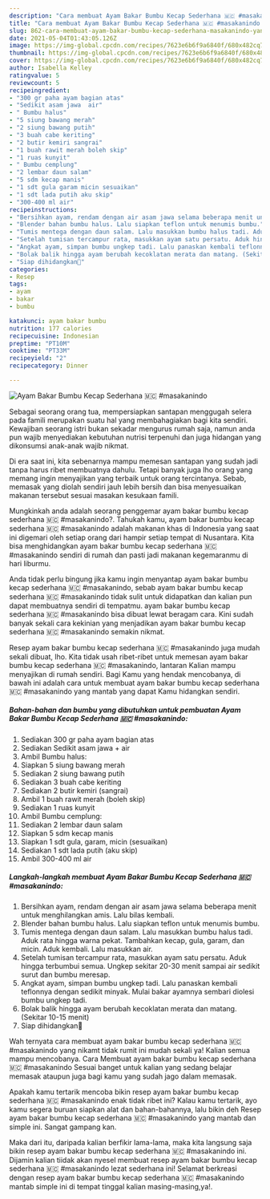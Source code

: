 ```yaml
---
description: "Cara membuat Ayam Bakar Bumbu Kecap Sederhana 🇲🇨 #masakanindo yang enak dan Mudah Dibuat"
title: "Cara membuat Ayam Bakar Bumbu Kecap Sederhana 🇲🇨 #masakanindo yang enak dan Mudah Dibuat"
slug: 862-cara-membuat-ayam-bakar-bumbu-kecap-sederhana-masakanindo-yang-enak-dan-mudah-dibuat
date: 2021-05-04T01:43:05.126Z
image: https://img-global.cpcdn.com/recipes/7623e6b6f9a6840f/680x482cq70/ayam-bakar-bumbu-kecap-sederhana-🇲🇨-masakanindo-foto-resep-utama.jpg
thumbnail: https://img-global.cpcdn.com/recipes/7623e6b6f9a6840f/680x482cq70/ayam-bakar-bumbu-kecap-sederhana-🇲🇨-masakanindo-foto-resep-utama.jpg
cover: https://img-global.cpcdn.com/recipes/7623e6b6f9a6840f/680x482cq70/ayam-bakar-bumbu-kecap-sederhana-🇲🇨-masakanindo-foto-resep-utama.jpg
author: Isabella Kelley
ratingvalue: 5
reviewcount: 5
recipeingredient:
- "300 gr paha ayam bagian atas"
- "Sedikit asam jawa  air"
- " Bumbu halus"
- "5 siung bawang merah"
- "2 siung bawang putih"
- "3 buah cabe keriting"
- "2 butir kemiri sangrai"
- "1 buah rawit merah boleh skip"
- "1 ruas kunyit"
- " Bumbu cemplung"
- "2 lembar daun salam"
- "5 sdm kecap manis"
- "1 sdt gula garam micin sesuaikan"
- "1 sdt lada putih aku skip"
- "300-400 ml air"
recipeinstructions:
- "Bersihkan ayam, rendam dengan air asam jawa selama beberapa menit untuk menghilangkan amis. Lalu bilas kembali."
- "Blender bahan bumbu halus. Lalu siapkan teflon untuk menumis bumbu."
- "Tumis mentega dengan daun salam. Lalu masukkan bumbu halus tadi. Aduk rata hingga warna pekat. Tambahkan kecap, gula, garam, dan micin. Aduk kembali. Lalu masukkan air."
- "Setelah tumisan tercampur rata, masukkan ayam satu persatu. Aduk hingga terbumbui semua. Ungkep sekitar 20-30 menit sampai air sedikit surut dan bumbu meresap."
- "Angkat ayam, simpan bumbu ungkep tadi. Lalu panaskan kembali teflonnya dengan sedikit minyak. Mulai bakar ayamnya sembari diolesi bumbu ungkep tadi."
- "Bolak balik hingga ayam berubah kecoklatan merata dan matang. (Sekitar 10-15 menit)"
- "Siap dihidangkan🥰"
categories:
- Resep
tags:
- ayam
- bakar
- bumbu

katakunci: ayam bakar bumbu 
nutrition: 177 calories
recipecuisine: Indonesian
preptime: "PT10M"
cooktime: "PT33M"
recipeyield: "2"
recipecategory: Dinner

---
```



![Ayam Bakar Bumbu Kecap Sederhana 🇲🇨 #masakanindo](https://img-global.cpcdn.com/recipes/7623e6b6f9a6840f/680x482cq70/ayam-bakar-bumbu-kecap-sederhana-🇲🇨-masakanindo-foto-resep-utama.jpg)

Sebagai seorang orang tua, mempersiapkan santapan menggugah selera pada famili merupakan suatu hal yang membahagiakan bagi kita sendiri. Kewajiban seorang istri bukan sekadar mengurus rumah saja, namun anda pun wajib menyediakan kebutuhan nutrisi terpenuhi dan juga hidangan yang dikonsumsi anak-anak wajib nikmat.

Di era  saat ini, kita sebenarnya mampu memesan santapan yang sudah jadi tanpa harus ribet membuatnya dahulu. Tetapi banyak juga lho orang yang memang ingin menyajikan yang terbaik untuk orang tercintanya. Sebab, memasak yang diolah sendiri jauh lebih bersih dan bisa menyesuaikan makanan tersebut sesuai masakan kesukaan famili. 



Mungkinkah anda adalah seorang penggemar ayam bakar bumbu kecap sederhana 🇲🇨 #masakanindo?. Tahukah kamu, ayam bakar bumbu kecap sederhana 🇲🇨 #masakanindo adalah makanan khas di Indonesia yang saat ini digemari oleh setiap orang dari hampir setiap tempat di Nusantara. Kita bisa menghidangkan ayam bakar bumbu kecap sederhana 🇲🇨 #masakanindo sendiri di rumah dan pasti jadi makanan kegemaranmu di hari liburmu.

Anda tidak perlu bingung jika kamu ingin menyantap ayam bakar bumbu kecap sederhana 🇲🇨 #masakanindo, sebab ayam bakar bumbu kecap sederhana 🇲🇨 #masakanindo tidak sulit untuk didapatkan dan kalian pun dapat membuatnya sendiri di tempatmu. ayam bakar bumbu kecap sederhana 🇲🇨 #masakanindo bisa dibuat lewat beragam cara. Kini sudah banyak sekali cara kekinian yang menjadikan ayam bakar bumbu kecap sederhana 🇲🇨 #masakanindo semakin nikmat.

Resep ayam bakar bumbu kecap sederhana 🇲🇨 #masakanindo juga mudah sekali dibuat, lho. Kita tidak usah ribet-ribet untuk memesan ayam bakar bumbu kecap sederhana 🇲🇨 #masakanindo, lantaran Kalian mampu menyajikan di rumah sendiri. Bagi Kamu yang hendak mencobanya, di bawah ini adalah cara untuk membuat ayam bakar bumbu kecap sederhana 🇲🇨 #masakanindo yang mantab yang dapat Kamu hidangkan sendiri.

<!--inarticleads1-->

##### Bahan-bahan dan bumbu yang dibutuhkan untuk pembuatan Ayam Bakar Bumbu Kecap Sederhana 🇲🇨 #masakanindo:

1. Sediakan 300 gr paha ayam bagian atas
1. Sediakan Sedikit asam jawa + air
1. Ambil  Bumbu halus:
1. Siapkan 5 siung bawang merah
1. Sediakan 2 siung bawang putih
1. Sediakan 3 buah cabe keriting
1. Sediakan 2 butir kemiri (sangrai)
1. Ambil 1 buah rawit merah (boleh skip)
1. Sediakan 1 ruas kunyit
1. Ambil  Bumbu cemplung:
1. Sediakan 2 lembar daun salam
1. Siapkan 5 sdm kecap manis
1. Siapkan 1 sdt gula, garam, micin (sesuaikan)
1. Sediakan 1 sdt lada putih (aku skip)
1. Ambil 300-400 ml air




<!--inarticleads2-->

##### Langkah-langkah membuat Ayam Bakar Bumbu Kecap Sederhana 🇲🇨 #masakanindo:

1. Bersihkan ayam, rendam dengan air asam jawa selama beberapa menit untuk menghilangkan amis. Lalu bilas kembali.
1. Blender bahan bumbu halus. Lalu siapkan teflon untuk menumis bumbu.
1. Tumis mentega dengan daun salam. Lalu masukkan bumbu halus tadi. Aduk rata hingga warna pekat. Tambahkan kecap, gula, garam, dan micin. Aduk kembali. Lalu masukkan air.
1. Setelah tumisan tercampur rata, masukkan ayam satu persatu. Aduk hingga terbumbui semua. Ungkep sekitar 20-30 menit sampai air sedikit surut dan bumbu meresap.
1. Angkat ayam, simpan bumbu ungkep tadi. Lalu panaskan kembali teflonnya dengan sedikit minyak. Mulai bakar ayamnya sembari diolesi bumbu ungkep tadi.
1. Bolak balik hingga ayam berubah kecoklatan merata dan matang. (Sekitar 10-15 menit)
1. Siap dihidangkan🥰




Wah ternyata cara membuat ayam bakar bumbu kecap sederhana 🇲🇨 #masakanindo yang nikamt tidak rumit ini mudah sekali ya! Kalian semua mampu mencobanya. Cara Membuat ayam bakar bumbu kecap sederhana 🇲🇨 #masakanindo Sesuai banget untuk kalian yang sedang belajar memasak ataupun juga bagi kamu yang sudah jago dalam memasak.

Apakah kamu tertarik mencoba bikin resep ayam bakar bumbu kecap sederhana 🇲🇨 #masakanindo enak tidak ribet ini? Kalau kamu tertarik, ayo kamu segera buruan siapkan alat dan bahan-bahannya, lalu bikin deh Resep ayam bakar bumbu kecap sederhana 🇲🇨 #masakanindo yang mantab dan simple ini. Sangat gampang kan. 

Maka dari itu, daripada kalian berfikir lama-lama, maka kita langsung saja bikin resep ayam bakar bumbu kecap sederhana 🇲🇨 #masakanindo ini. Dijamin kalian tiidak akan nyesel membuat resep ayam bakar bumbu kecap sederhana 🇲🇨 #masakanindo lezat sederhana ini! Selamat berkreasi dengan resep ayam bakar bumbu kecap sederhana 🇲🇨 #masakanindo mantab simple ini di tempat tinggal kalian masing-masing,ya!.

